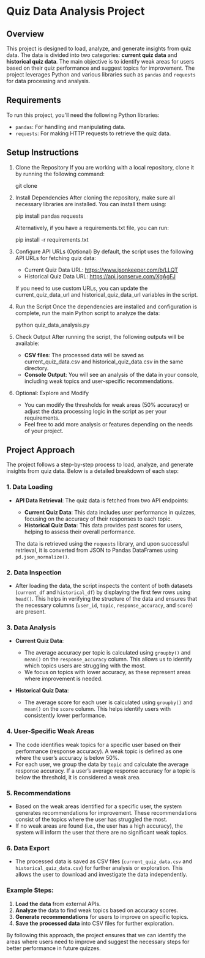 # Quiz Data Analysis Project

## Overview

This project is designed to load, analyze, and generate insights from quiz data. The data is divided into two categories: **current quiz data** and **historical quiz data**. The main objective is to identify weak areas for users based on their quiz performance and suggest topics for improvement. The project leverages Python and various libraries such as `pandas` and `requests` for data processing and analysis.

## Requirements

To run this project, you'll need the following Python libraries:

- `pandas`: For handling and manipulating data.
- `requests`: For making HTTP requests to retrieve the quiz data.

## Setup Instructions 

1. Clone the Repository
   If you are working with a local repository, clone it by running the following command:

   git clone <repository-url>

2. Install Dependencies
   After cloning the repository, make sure all necessary libraries are installed. You can install them using:

   pip install pandas requests

   Alternatively, if you have a requirements.txt file, you can run:

   pip install -r requirements.txt

3. Configure API URLs (Optional)
   By default, the script uses the following API URLs for fetching quiz data:

   - Current Quiz Data URL: https://www.jsonkeeper.com/b/LLQT
   - Historical Quiz Data URL: https://api.jsonserve.com/XgAgFJ

   If you need to use custom URLs, you can update the current_quiz_data_url and historical_quiz_data_url variables in the script.

4. Run the Script
   Once the dependencies are installed and configuration is complete, run the main Python script to analyze the data:

   python quiz_data_analysis.py

5. Check Output
   After running the script, the following outputs will be available:
   - **CSV files**: The processed data will be saved as current_quiz_data.csv and historical_quiz_data.csv in the same directory.
   - **Console Output**: You will see an analysis of the data in your console, including weak topics and user-specific recommendations.

6. Optional: Explore and Modify
   - You can modify the thresholds for weak areas (50% accuracy) or adjust the data processing logic in the script as per your requirements.
   - Feel free to add more analysis or features depending on the needs of your project.


  ## Project Approach

The project follows a step-by-step process to load, analyze, and generate insights from quiz data. Below is a detailed breakdown of each step:

### 1. Data Loading
- **API Data Retrieval**: The quiz data is fetched from two API endpoints:
  - **Current Quiz Data**: This data includes user performance in quizzes, focusing on the accuracy of their responses to each topic.
  - **Historical Quiz Data**: This data provides past scores for users, helping to assess their overall performance.

  The data is retrieved using the `requests` library, and upon successful retrieval, it is converted from JSON to Pandas DataFrames using `pd.json_normalize()`.

### 2. Data Inspection
- After loading the data, the script inspects the content of both datasets (`current_df` and `historical_df`) by displaying the first few rows using `head()`. This helps in verifying the structure of the data and ensures that the necessary columns (`user_id`, `topic`, `response_accuracy`, and `score`) are present.

### 3. Data Analysis
- **Current Quiz Data**: 
  - The average accuracy per topic is calculated using `groupby()` and `mean()` on the `response_accuracy` column. This allows us to identify which topics users are struggling with the most.
  - We focus on topics with lower accuracy, as these represent areas where improvement is needed.
  
- **Historical Quiz Data**:
  - The average score for each user is calculated using `groupby()` and `mean()` on the `score` column. This helps identify users with consistently lower performance.

### 4. User-Specific Weak Areas
- The code identifies weak topics for a specific user based on their performance (response accuracy). A weak topic is defined as one where the user’s accuracy is below 50%.
- For each user, we group the data by `topic` and calculate the average response accuracy. If a user’s average response accuracy for a topic is below the threshold, it is considered a weak area.

### 5. Recommendations
- Based on the weak areas identified for a specific user, the system generates recommendations for improvement. These recommendations consist of the topics where the user has struggled the most.
- If no weak areas are found (i.e., the user has a high accuracy), the system will inform the user that there are no significant weak topics.
  
### 6. Data Export
- The processed data is saved as CSV files (`current_quiz_data.csv` and `historical_quiz_data.csv`) for further analysis or exploration. This allows the user to download and investigate the data independently.

### Example Steps:
1. **Load the data** from external APIs.
2. **Analyze** the data to find weak topics based on accuracy scores.
3. **Generate recommendations** for users to improve on specific topics.
4. **Save the processed data** into CSV files for further exploration.
  
By following this approach, the project ensures that we can identify the areas where users need to improve and suggest the necessary steps for better performance in future quizzes.


